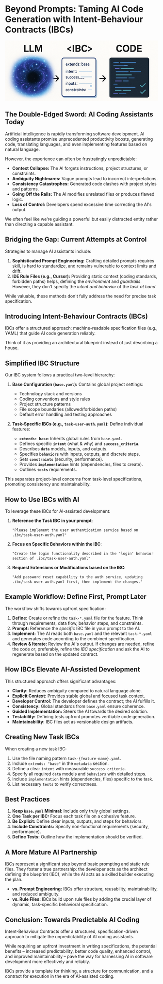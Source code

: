 # Beyond Prompts: Taming AI Code Generation with Intent-Behaviour Contracts (IBCs)
![Intent-Behaviour Contracts Banner](ibc.png)

## The Double-Edged Sword: AI Coding Assistants Today

Artificial intelligence is rapidly transforming software development. AI coding assistants promise unprecedented productivity boosts, generating code, translating languages, and even implementing features based on natural language.

However, the experience can often be frustratingly unpredictable:

*   **Context Collapse:** The AI forgets instructions, project structures, or constraints.
*   **Ambiguity Nightmares:** Vague prompts lead to incorrect interpretations.
*   **Consistency Catastrophes:** Generated code clashes with project styles and patterns.
*   **Going Off the Rails:** The AI modifies unrelated files or produces flawed logic.
*   **Loss of Control:** Developers spend excessive time correcting the AI's output.

We often feel like we're guiding a powerful but easily distracted entity rather than directing a capable assistant.

## Bridging the Gap: Current Attempts at Control

Strategies to manage AI assistants include:

1.  **Sophisticated Prompt Engineering:** Crafting detailed prompts requires skill, is hard to standardize, and remains vulnerable to context limits and drift.
2.  **IDE Rule Files (e.g., Cursor):** Providing static context (coding standards, forbidden paths) helps, defining the *environment* and *guardrails*. However, they don't specify the *intent and behavior* of the *task at hand*.

While valuable, these methods don't fully address the need for precise task specification.

## Introducing Intent-Behaviour Contracts (IBCs)

IBCs offer a structured approach: machine-readable specification files (e.g., YAML) that guide AI code generation reliably.

Think of it as providing an architectural blueprint instead of just describing a house.

## Simplified IBC Structure

Our IBC system follows a practical two-level hierarchy:

1.  **Base Configuration (`base.yaml`):** Contains global project settings:
    *   Technology stack and versions
    *   Coding conventions and style rules
    *   Project structure patterns
    *   File scope boundaries (allowed/forbidden paths)
    *   Default error handling and testing approaches

2.  **Task-Specific IBCs (e.g., `task-user-auth.yaml`):** Define individual features:
    *   **`extends: base`**: Inherits global rules from `base.yaml`.
    *   Defines specific **`intent`** (what & why) and **`success_criteria`**.
    *   Describes **`data`** models, inputs, and outputs.
    *   Specifies **`behaviors`** with inputs, outputs, and discrete steps.
    *   Sets **`constraints`** (security, performance).
    *   Provides **`implementation`** hints (dependencies, files to create).
    *   Outlines **`tests`** requirements.

This separates project-level concerns from task-level specifications, promoting consistency and maintainability.

## How to Use IBCs with AI

To leverage these IBCs for AI-assisted development:

1.  **Reference the Task IBC in your prompt**:
    ```
    "Please implement the user authentication service based on .ibc/task-user-auth.yaml"
    ```

2.  **Focus on Specific Behaviors within the IBC**:
    ```
    "Create the login functionality described in the 'login' behavior section of .ibc/task-user-auth.yaml"
    ```

3.  **Request Extensions or Modifications based on the IBC**:
    ```
    "Add password reset capability to the auth service, updating .ibc/task-user-auth.yaml first, then implement the changes."
    ```

## Example Workflow: Define First, Prompt Later

The workflow shifts towards upfront specification:

1.  **Define:** Create or refine the `task-*.yaml` file for the feature. Think through requirements, data flow, behavior steps, and constraints.
2.  **Prompt:** Reference the *specific* IBC file in your prompt to the AI.
3.  **Implement:** The AI reads both `base.yaml` and the relevant `task-*.yaml` and generates code according to the combined specification.
4.  **Review & Iterate:** Review the AI's output. If changes are needed, refine the code *or*, preferably, refine the *IBC specification* and ask the AI to regenerate based on the updated contract.

## How IBCs Elevate AI-Assisted Development

This structured approach offers significant advantages:

*   **Clarity:** Reduces ambiguity compared to natural language alone.
*   **Explicit Context:** Provides stable global and focused task context.
*   **Developer Control:** The developer defines the contract; the AI fulfills it.
*   **Consistency:** Global standards from `base.yaml` ensure coherence.
*   **Guided Implementation:** Steers the AI towards the desired solution.
*   **Testability:** Defining tests upfront promotes verifiable code generation.
*   **Maintainability:** IBC files act as versionable design artifacts.

## Creating New Task IBCs

When creating a new task IBC:

1.  Use the file naming pattern `task-{feature-name}.yaml`.
2.  Include `extends: "base"` in the `metadata` section.
3.  Define a clear `intent` with measurable `success_criteria`.
4.  Specify all required `data` models and `behaviors` with detailed steps.
5.  Include `implementation` hints (dependencies, files) specific to the task.
6.  List necessary `tests` to verify correctness.

## Best Practices

1.  **Keep `base.yaml` Minimal:** Include only truly global settings.
2.  **One Task per IBC:** Focus each task file on a cohesive feature.
3.  **Be Explicit:** Define clear inputs, outputs, and steps for behaviors.
4.  **Include Constraints:** Specify non-functional requirements (security, performance).
5.  **Define Tests:** Outline how the implementation should be verified.

## A More Mature AI Partnership

IBCs represent a significant step beyond basic prompting and static rule files. They foster a true partnership: the developer acts as the architect defining the blueprint (IBC), while the AI acts as a skilled builder executing the plan.

*   **vs. Prompt Engineering:** IBCs offer structure, reusability, maintainability, and reduced ambiguity.
*   **vs. Rule Files:** IBCs build upon rule files by adding the crucial layer of dynamic, task-specific behavioral specification.

## Conclusion: Towards Predictable AI Coding

Intent-Behaviour Contracts offer a structured, specification-driven approach to mitigate the unpredictability of AI coding assistants.

While requiring an upfront investment in writing specifications, the potential benefits – increased predictability, better code quality, enhanced control, and improved maintainability – pave the way for harnessing AI in software development more effectively and reliably.

IBCs provide a template for thinking, a structure for communication, and a contract for execution in the era of AI-assisted coding. 